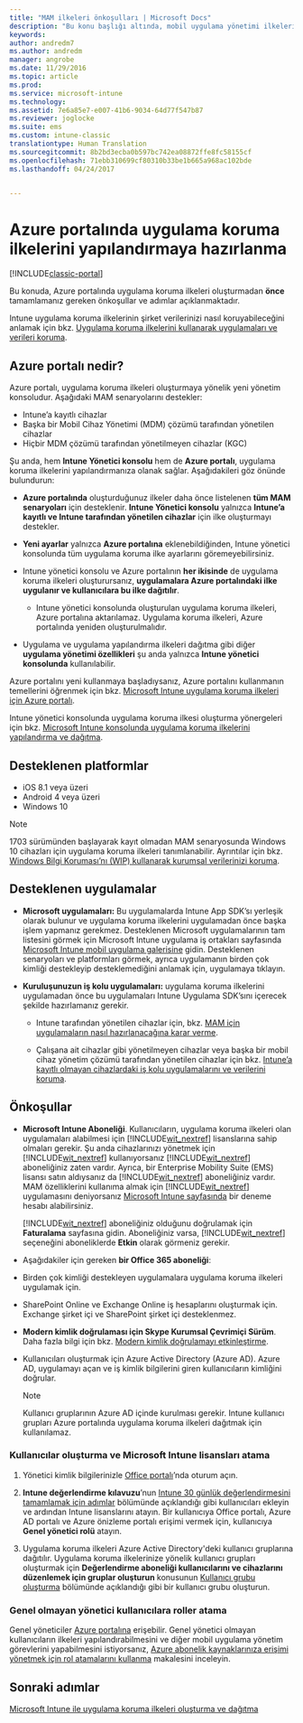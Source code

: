 ```yaml
---
title: "MAM ilkeleri önkoşulları | Microsoft Docs"
description: "Bu konu başlığı altında, mobil uygulama yönetimi ilkeleri oluşturmadan önce kullanıcıları ayarlamak için önkoşullar açıklanır."
keywords: 
author: andredm7
ms.author: andredm
manager: angrobe
ms.date: 11/29/2016
ms.topic: article
ms.prod: 
ms.service: microsoft-intune
ms.technology: 
ms.assetid: 7e6a85e7-e007-41b6-9034-64d77f547b87
ms.reviewer: joglocke
ms.suite: ems
ms.custom: intune-classic
translationtype: Human Translation
ms.sourcegitcommit: 8b2bd3ecba0b597bc742ea08872ffe8fc58155cf
ms.openlocfilehash: 71ebb310699cf80310b33be1b665a968ac102bde
ms.lasthandoff: 04/24/2017


---
```


# <a name="get-ready-to-configure-app-protection-policies-in-the-azure-portal"></a>Azure portalında uygulama koruma ilkelerini yapılandırmaya hazırlanma

[!INCLUDE[classic-portal](../includes/classic-portal.md)]

Bu konuda, Azure portalında uygulama koruma ilkeleri oluşturmadan **önce** tamamlamanız gereken önkoşullar ve adımlar açıklanmaktadır.

Intune uygulama koruma ilkelerinin şirket verilerinizi nasıl koruyabileceğini anlamak için bkz. [Uygulama koruma ilkelerini kullanarak uygulamaları ve verileri koruma](protect-apps-and-data-with-microsoft-intune.md).

## <a name="what-is-the-azure-portal"></a>Azure portalı nedir?

Azure portalı, uygulama koruma ilkeleri oluşturmaya yönelik yeni yönetim konsoludur. Aşağıdaki MAM senaryolarını destekler:
- Intune’a kayıtlı cihazlar
- Başka bir Mobil Cihaz Yönetimi (MDM) çözümü tarafından yönetilen cihazlar
- Hiçbir MDM çözümü tarafından yönetilmeyen cihazlar (KGC)

Şu anda, hem **Intune Yönetici konsolu** hem de **Azure portalı**, uygulama koruma ilkelerini yapılandırmanıza olanak sağlar.  Aşağıdakileri göz önünde bulundurun:

* **Azure portalında** oluşturduğunuz ilkeler daha önce listelenen **tüm MAM senaryoları** için desteklenir. **Intune Yönetici konsolu** yalnızca **Intune’a kayıtlı ve Intune tarafından yönetilen cihazlar** için ilke oluşturmayı destekler.

* **Yeni ayarlar** yalnızca **Azure portalına** eklenebildiğinden, Intune yönetici konsolunda tüm uygulama koruma ilke ayarlarını göremeyebilirsiniz.

* Intune yönetici konsolu ve Azure portalının **her ikisinde** de uygulama koruma ilkeleri oluşturursanız, **uygulamalara Azure portalındaki ilke uygulanır ve kullanıcılara bu ilke dağıtılır**.
    * Intune yönetici konsolunda oluşturulan uygulama koruma ilkeleri, Azure portalına aktarılamaz.  Uygulama koruma ilkeleri, Azure portalında yeniden oluşturulmalıdır.


* Uygulama ve uygulama yapılandırma ilkeleri dağıtma gibi diğer **uygulama yönetimi özellikleri** şu anda yalnızca **Intune yönetici konsolunda** kullanılabilir.


Azure portalını yeni kullanmaya başladıysanız, Azure portalını kullanmanın temellerini öğrenmek için bkz. [Microsoft Intune uygulama koruma ilkeleri için Azure portalı](azure-portal-for-microsoft-intune-mam-policies.md).

Intune yönetici konsolunda uygulama koruma ilkesi oluşturma yönergeleri için bkz. [Microsoft Intune konsolunda uygulama koruma ilkelerini yapılandırma ve dağıtma](configure-and-deploy-mobile-application-management-policies-in-the-microsoft-intune-console.md).


##  <a name="supported-platforms"></a>Desteklenen platformlar
- iOS 8.1 veya üzeri
- Android 4 veya üzeri
- Windows 10

>[!NOTE]
>1703 sürümünden başlayarak kayıt olmadan MAM senaryosunda Windows 10 cihazları için uygulama koruma ilkeleri tanımlanabilir. Ayrıntılar için bkz. [Windows Bilgi Koruması’nı (WIP) kullanarak kurumsal verilerinizi koruma](https://technet.microsoft.com/itpro/windows/keep-secure/protect-enterprise-data-using-wip).

##  <a name="supported-apps"></a>Desteklenen uygulamalar
* **Microsoft uygulamaları:** Bu uygulamalarda Intune App SDK’sı yerleşik olarak bulunur ve uygulama koruma ilkelerini uygulamadan önce başka işlem yapmanız gerekmez.
Desteklenen Microsoft uygulamalarının tam listesini görmek için Microsoft Intune uygulama iş ortakları sayfasında [Microsoft Intune mobil uygulama galerisine](https://www.microsoft.com/cloud-platform/microsoft-intune-apps) gidin. Desteklenen senaryoları ve platformları görmek, ayrıca uygulamanın birden çok kimliği destekleyip desteklemediğini anlamak için, uygulamaya tıklayın.

* **Kuruluşunuzun iş kolu uygulamaları:** uygulama koruma ilkelerini uygulamadan önce bu uygulamaları Intune Uygulama SDK’sını içerecek şekilde hazırlamanız gerekir.

  * Intune tarafından yönetilen cihazlar için, bkz. [MAM için uygulamaların nasıl hazırlanacağına karar verme](decide-how-to-prepare-apps-for-mobile-application-management-with-microsoft-intune.md).

  * Çalışana ait cihazlar gibi yönetilmeyen cihazlar veya başka bir mobil cihaz yönetim çözümü tarafından yönetilen cihazlar için bkz. [Intune’a kayıtlı olmayan cihazlardaki iş kolu uygulamalarını ve verilerini koruma](protect-line-of-business-apps-and-data-on-devices-not-enrolled-in-microsoft-intune.md).

## <a name="prerequisites"></a>Önkoşullar

-   **Microsoft Intune Aboneliği**. Kullanıcıların, uygulama koruma ilkeleri olan uygulamaları alabilmesi için [!INCLUDE[wit_nextref](../includes/wit_nextref_md.md)] lisanslarına sahip olmaları gerekir.
Şu anda cihazlarınızı yönetmek için [!INCLUDE[wit_nextref](../includes/wit_nextref_md.md)] kullanıyorsanız [!INCLUDE[wit_nextref](../includes/wit_nextref_md.md)] aboneliğiniz zaten vardır. Ayrıca, bir Enterprise Mobility Suite (EMS) lisansı satın aldıysanız da [!INCLUDE[wit_nextref](../includes/wit_nextref_md.md)] aboneliğiniz vardır. MAM özelliklerini kullanıma almak için [!INCLUDE[wit_nextref](../includes/wit_nextref_md.md)] uygulamasını deniyorsanız [Microsoft Intune sayfasında](https://www.microsoft.com/server-cloud/products/microsoft-intune/) bir deneme hesabı alabilirsiniz.

    [!INCLUDE[wit_nextref](../includes/wit_nextref_md.md)] aboneliğiniz olduğunu doğrulamak için **Faturalama** sayfasına gidin.  Aboneliğiniz varsa, [!INCLUDE[wit_nextref](../includes/wit_nextref_md.md)] seçeneğini aboneliklerde **Etkin** olarak görmeniz gerekir.

-   Aşağıdakiler için gereken **bir Office 365 aboneliği**:

  - Birden çok kimliği destekleyen uygulamalara uygulama koruma ilkeleri uygulamak için.

  - SharePoint Online ve Exchange Online iş hesaplarını oluşturmak için. Exchange şirket içi ve SharePoint şirket içi desteklenmez.

-   **Modern kimlik doğrulaması için Skype Kurumsal Çevrimiçi Sürüm**. Daha fazla bilgi için bkz. [Modern kimlik doğrulamayı etkinleştirme](https://social.technet.microsoft.com/wiki/contents/articles/34339.skype-for-business-online-enable-your-tenant-for-modern-authentication.aspx).


- Kullanıcıları oluşturmak için Azure Active Directory (Azure AD). Azure AD, uygulamayı açan ve iş kimlik bilgilerini giren kullanıcıların kimliğini doğrular.

    > [!NOTE]
    > Kullanıcı gruplarının Azure AD içinde kurulması gerekir. Intune kullanıcı grupları Azure portalında uygulama koruma ilkeleri dağıtmak için kullanılamaz.

### <a name="create-users-and-assign-microsoft-intune-licenses"></a>Kullanıcılar oluşturma ve Microsoft Intune lisansları atama

1.  Yönetici kimlik bilgilerinizle [Office portalı](https://portal.office.com)’nda oturum açın.

2.  **Intune değerlendirme kılavuzu**’nun [Intune 30 günlük değerlendirmesini tamamlamak için adımlar](https://docs.microsoft.com/intune/understand-explore/get-started-with-a-30-day-trial-of-microsoft-intune) bölümünde açıklandığı gibi kullanıcıları ekleyin ve ardından Intune lisanslarını atayın. Bir kullanıcıya Office portalı, Azure AD portalı ve Azure önizleme portalı erişimi vermek için, kullanıcıya **Genel yönetici rolü** atayın.

5.  Uygulama koruma ilkeleri Azure Active Directory'deki kullanıcı gruplarına dağıtılır. Uygulama koruma ilkelerinize yönelik kullanıcı grupları oluşturmak için **Değerlendirme aboneliği kullanıcılarını ve cihazlarını düzenlemek için gruplar oluşturun** konusunun [Kullanıcı grubu oluşturma](https://docs.microsoft.com/intune/understand-explore/get-started-with-a-30-day-trial-of-microsoft-intune-step-3) bölümünde açıklandığı gibi bir kullanıcı grubu oluşturun.

### <a name="assign-roles-to-non-global-admin-users"></a>Genel olmayan yönetici kullanıcılara roller atama

Genel yöneticiler [Azure portalına](https://portal.azure.com) erişebilir.  Genel yönetici olmayan kullanıcıların ilkeleri yapılandırabilmesini ve diğer mobil uygulama yönetim görevlerini yapabilmesini istiyorsanız, [Azure abonelik kaynaklarınıza erişimi yönetmek için rol atamalarını kullanma](https://azure.microsoft.com/documentation/articles/role-based-access-control-configure/) makalesini inceleyin.

## <a name="next-steps"></a>Sonraki adımlar
[Microsoft Intune ile uygulama koruma ilkeleri oluşturma ve dağıtma](create-and-deploy-mobile-app-management-policies-with-microsoft-intune.md)

